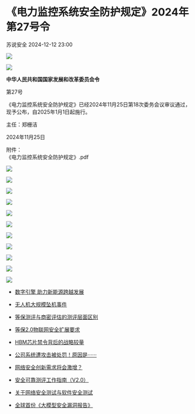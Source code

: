 #  《电力监控系统安全防护规定》2024年第27号令   
 苏说安全   2024-12-12 23:00  
  
![](https://mmbiz.qpic.cn/mmbiz_gif/rhsQ9Zdul6ia8J72W1VEKKHgh8cyiagzoyyHN48oVlucmNj3PsLyQsZyuIyyVM73C6ntVGN0T9ouKyuOVeo1w7oA/640?wx_fmt=gif "")  
  
  
![](https://mmbiz.qpic.cn/mmbiz_png/tsnBUkJD7DKjeJj1uU9bsgudFf2VIMgia6Hhe6H5pHaIicvuElk4b0NcnxPOufjWrOx9Z6iaY7n1KAPic9y14cpU9A/640?wx_fmt=png&from=appmsg&wxfrom=13&tp=wxpic "")  
  
  
**中华人民共和国国家发展和改革委员会令**  
  
  
第27号  
  
  
《电力监控系统安全防护规定》已经2024年11月25日第18次委务会议审议通过，现予公布，自2025年1月1日起施行。  
  
  
主任：郑栅洁  
  
2024年11月25日  
  
  
附件：  
《电力监控系统安全防护规定》.pdf  
  
![](https://mmbiz.qpic.cn/mmbiz_png/tsnBUkJD7DKjeJj1uU9bsgudFf2VIMgiaXoeJgTwGQ7NR8ntFYhLibv0WMXLogSyPyC4ib4E4Iia8QpibEeB769O6mg/640?wx_fmt=png&from=appmsg&tp=wxpic&wxfrom=5&wx_lazy=1&wx_co=1 "")  
  
![](https://mmbiz.qpic.cn/mmbiz_png/tsnBUkJD7DKjeJj1uU9bsgudFf2VIMgiadrKGzqc4pfcibAsrmV2DXicNC3QRvEiamqkO3LDWibmZZLbiayZh82tv8wA/640?wx_fmt=png&from=appmsg&tp=wxpic&wxfrom=5&wx_lazy=1&wx_co=1 "")  
  
![](https://mmbiz.qpic.cn/mmbiz_png/tsnBUkJD7DKjeJj1uU9bsgudFf2VIMgiaJYbTqBhzmcS8PK9edxvj7YRlv3OmNLTTtBuFCqu6FD6Y7eXFq01Ykw/640?wx_fmt=png&from=appmsg&tp=wxpic&wxfrom=5&wx_lazy=1&wx_co=1 "")  
  
![](https://mmbiz.qpic.cn/mmbiz_png/tsnBUkJD7DKjeJj1uU9bsgudFf2VIMgiatrHQBRpibHqVBylSIxZ9icCLlF68UooW1Xyl3UAHDj8TtzCW93NUp0yw/640?wx_fmt=png&from=appmsg&tp=wxpic&wxfrom=5&wx_lazy=1&wx_co=1 "")  
  
![](https://mmbiz.qpic.cn/mmbiz_png/tsnBUkJD7DKjeJj1uU9bsgudFf2VIMgia03xw8H7WPkA9Gybiaz4vXNqbeuw08WibrGZDXXrsYOWnIWDk1HFQonyA/640?wx_fmt=png&from=appmsg&tp=wxpic&wxfrom=5&wx_lazy=1&wx_co=1 "")  
  
![](https://mmbiz.qpic.cn/mmbiz_png/tsnBUkJD7DKjeJj1uU9bsgudFf2VIMgiatw4MIPw7RY1Os9ojPpMpek8p4h8ibcQhob7VicJia8gU0lCia2iahU6FFpg/640?wx_fmt=png&from=appmsg&tp=wxpic&wxfrom=5&wx_lazy=1&wx_co=1 "")  
  
![](https://mmbiz.qpic.cn/mmbiz_png/tsnBUkJD7DKjeJj1uU9bsgudFf2VIMgiaRQHkZgoicUTvyV9ySZJgsqc3I1AjQQZz8ISCq3X4ud2ibgbwRgOYq84Q/640?wx_fmt=png&from=appmsg&tp=wxpic&wxfrom=5&wx_lazy=1&wx_co=1 "")  
  
![](https://mmbiz.qpic.cn/mmbiz_png/tsnBUkJD7DKjeJj1uU9bsgudFf2VIMgiaxicUBNjVicicrstUCiakvDwBLCZZibJRQwPD8bKiacBI6jDRIBKkCZ6WFOmQ/640?wx_fmt=png&from=appmsg&tp=wxpic&wxfrom=5&wx_lazy=1&wx_co=1 "")  
  
![](https://mmbiz.qpic.cn/mmbiz_png/tsnBUkJD7DKjeJj1uU9bsgudFf2VIMgiagEHlRBcWz5A22qDWiachWbKpaN9bNdPF7KyKeplr6aQBzlktUKTT5Eg/640?wx_fmt=png&from=appmsg&tp=wxpic&wxfrom=5&wx_lazy=1&wx_co=1 "")  
  
![](https://mmbiz.qpic.cn/mmbiz_png/tsnBUkJD7DKjeJj1uU9bsgudFf2VIMgia41fpaiblZxWTwkwuAUYurUU66PfTZsNgSLU1ibTUvaAlq9wXycNJRSVw/640?wx_fmt=png&from=appmsg&tp=wxpic&wxfrom=5&wx_lazy=1&wx_co=1 "")  
  
![](https://mmbiz.qpic.cn/mmbiz_gif/rhsQ9Zdul6h0zGyibPD97X56ABUAlsArHRLbGnO3850XHPCtWT95ka4saD6UibbwEsCs8iapW3At1yV4zWaHAw6ZA/640?wx_fmt=gif&wxfrom=5&wx_lazy=1&tp=webp "")  
  
- [数字引擎 助力新能源跨越发展](https://mp.weixin.qq.com/s?__biz=Mzg5OTg5OTI1NQ==&mid=2247489412&idx=1&sn=741d79a29e8e515b243565edc105ee54&scene=21#wechat_redirect)  
  
  
- [无人机大规模坠机事件](https://mp.weixin.qq.com/s?__biz=Mzg5OTg5OTI1NQ==&mid=2247489399&idx=1&sn=7caa74f1d800a80001a12176c924c9dd&scene=21#wechat_redirect)  
  
  
- [等保测评与商密评估的测评层面区别](https://mp.weixin.qq.com/s?__biz=Mzg5OTg5OTI1NQ==&mid=2247489391&idx=1&sn=2b0f93930d91cb545a8c5efeee885648&scene=21#wechat_redirect)  
  
  
- [等保2.0物联网安全扩展要求](https://mp.weixin.qq.com/s?__biz=Mzg5OTg5OTI1NQ==&mid=2247489370&idx=1&sn=f64c6861f1c3bb92db297884fc29f1bc&scene=21#wechat_redirect)  
  
  
- [HBM芯片禁令背后的战略较量](https://mp.weixin.qq.com/s?__biz=Mzg5OTg5OTI1NQ==&mid=2247489364&idx=1&sn=728254bff1fa5ad0390bfdcb59b4fccf&scene=21#wechat_redirect)  
  
  
- [公司系统遭攻击被处罚！原因是······](https://mp.weixin.qq.com/s?__biz=Mzg5OTg5OTI1NQ==&mid=2247489360&idx=1&sn=743dad60e8a0057bf95bd1bba90dc1b9&scene=21#wechat_redirect)  
  
  
- [网络安全创新需求将会激增？](https://mp.weixin.qq.com/s?__biz=Mzg5OTg5OTI1NQ==&mid=2247489331&idx=1&sn=74342e8a8be184b2f172e240a91b6372&scene=21#wechat_redirect)  
  
  
- [安全可靠测评工作指南（V2.0）](https://mp.weixin.qq.com/s?__biz=Mzg5OTg5OTI1NQ==&mid=2247489322&idx=1&sn=9a8bb8dba69ca2689b8bdeb7d01d4a50&scene=21#wechat_redirect)  
  
  
- [关于网络安全测试与软件安全测试](https://mp.weixin.qq.com/s?__biz=Mzg5OTg5OTI1NQ==&mid=2247489313&idx=1&sn=051898d09f277645452eb773bf1e5cb0&scene=21#wechat_redirect)  
  
  
- [全球首份《大模型安全漏洞报告》](https://mp.weixin.qq.com/s?__biz=Mzg5OTg5OTI1NQ==&mid=2247489301&idx=1&sn=50d654dc3d2fb82eda35e3b17d3a63a4&scene=21#wechat_redirect)  
  
  
  
  
